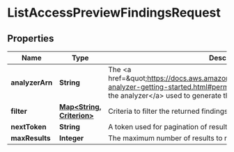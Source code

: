 

# ListAccessPreviewFindingsRequest


## Properties

| Name | Type | Description | Notes |
|------------ | ------------- | ------------- | -------------|
|**analyzerArn** | **String** | The &lt;a href&#x3D;\&quot;https://docs.aws.amazon.com/IAM/latest/UserGuide/access-analyzer-getting-started.html#permission-resources\&quot;&gt;ARN of the analyzer&lt;/a&gt; used to generate the access. |  |
|**filter** | [**Map&lt;String, Criterion&gt;**](Criterion.md) | Criteria to filter the returned findings. |  [optional] |
|**nextToken** | **String** | A token used for pagination of results returned. |  [optional] |
|**maxResults** | **Integer** | The maximum number of results to return in the response. |  [optional] |



